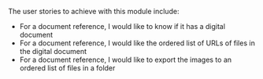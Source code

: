 The user stories to achieve with this module include:
- For a document reference, I would like to know if it has a digital document
- For a document reference, I would like the ordered list of URLs of files in the digital document
- For a document reference, I would like to export the images to an ordered list of files in a folder
